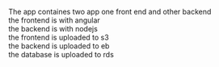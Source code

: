The app containes two app one front end and other backend <br />
the frontend is with angular <br />
the backend is with nodejs <br />
the frontend is uploaded to s3 <br />
the backend is uploaded to eb <br />
the database is uploaded to rds <br />